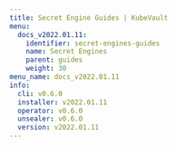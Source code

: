 ```yaml
---
title: Secret Engine Guides | KubeVault
menu:
  docs_v2022.01.11:
    identifier: secret-engines-guides
    name: Secret Engines
    parent: guides
    weight: 30
menu_name: docs_v2022.01.11
info:
  cli: v0.6.0
  installer: v2022.01.11
  operator: v0.6.0
  unsealer: v0.6.0
  version: v2022.01.11
---
```


